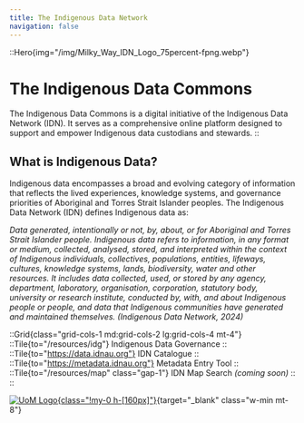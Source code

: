 ```yaml
---
title: The Indigenous Data Network
navigation: false
---
```


::Hero{img="/img/Milky_Way_IDN_Logo_75percent-fpng.webp"}
# The Indigenous Data Commons
The Indigenous Data Commons is a digital initiative of the Indigenous Data Network (IDN). It serves as a comprehensive online platform designed to support and empower Indigenous data custodians and stewards.
::

## What is Indigenous Data?
Indigenous data encompasses a broad and evolving category of information that reflects the lived experiences, knowledge systems, and governance priorities of Aboriginal and Torres Strait Islander peoples. The Indigenous Data Network (IDN) defines Indigenous data as:

*Data generated, intentionally or not, by, about, or for Aboriginal and Torres Strait Islander people. Indigenous data refers to information, in any format or medium, collected, analysed, stored, and interpreted within the context of Indigenous individuals, collectives, populations, entities, lifeways, cultures, knowledge systems, lands, biodiversity, water and other resources. It includes data collected, used, or stored by any agency, department, laboratory, organisation, corporation, statutory body, university or research institute, conducted by, with, and about Indigenous people or people, and data that Indigenous communities have generated and maintained themselves. (Indigenous Data Network, 2024)*

::Grid{class="grid-cols-1 md:grid-cols-2 lg:grid-cols-4 mt-4"}
::Tile{to="/resources/idg"}
Indigenous Data Governance
::
::Tile{to="https://data.idnau.org"}
IDN Catalogue
::
::Tile{to="https://metadata.idnau.org"}
Metadata Entry Tool
::
::Tile{to="/resources/map" class="gap-1"}
IDN Map Search <span class="text-muted-foreground text-sm">*(coming soon)*</span>
::
::

[![UoM Logo](/img/logo-um.svg){class="!my-0 h-[160px]"}](https://www.unimelb.edu.au/){target="_blank" class="w-min mt-8"}